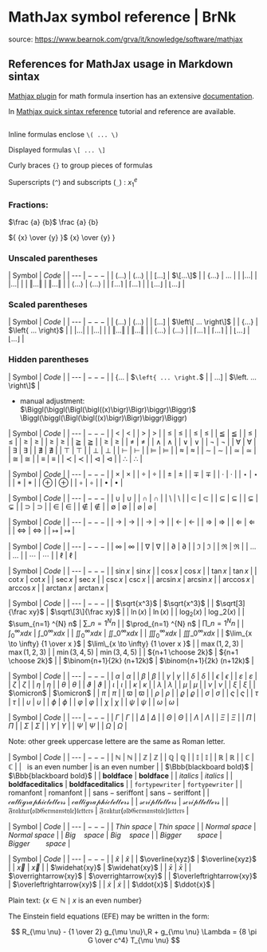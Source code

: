 # MathJax symbol reference | BrNk

source: https://www.bearnok.com/grva/it/knowledge/software/mathjax

## References for MathJax usage in Markdown sintax

[Mathjax
plugin](https://github.com/sommerregen/grav-plugin-mathjax/blob/master/README.md)
for math formula insertion has an extensive
[documentation](http://docs.mathjax.org/en/latest/).

In [Mathjax quick sintax
reference](https://math.meta.stackexchange.com/questions/5020/mathjax-basic-tutorial-and-quick-reference)
tutorial and reference are available.

## 

Inline formulas enclose `\( ... \)`

Displayed formulas `\[ ... \]`

Curly braces `{}` to group pieces of formulas

Superscripts (`^`) and subscripts (`_`) : $`{x_1}^e`$

### Fractions:

$\frac {a} {b}$ \frac {a} {b}

${ {x} \over {y} }$ {x} \over {y} }

### Unscaled parentheses

| Symbol                | $`Code`$                  |
| ---                   | $`---`$                   |
| $(...)$               | $`(...)`$                 |
| $[...]$               | $`\[...\]`$               |
| $\{ ... \}$           | $`{ ... }`$               |
| $\vert ... \vert$     | $`\vert ... \vert`$     |
| $\Vert ... \Vert$     | $`\Vert ... \Vert`$     |
| $\langle ... \rangle$ | $`\langle ... \rangle`$ |
| $\lceil ... \rceil$   | $`\lceil ... \rceil`$   |
| $\lfloor ... \rfloor$ | $`\lfloor ... \rfloor`$ |

### Scaled parentheses

| Symbol | $`Code`$ |
| --- | $`---`$ |
| $\left( ... \right)$ | $`\left( ... \right)`$ |
| $\left[ ... \right]$ | $`\left\[ ... \right\]`$ |
| $\left\{ ... \right\}$ | $`\left{ ... \right}`$ |
| $\left\vert ... \right\vert$ | $`\left\vert ... \right\vert`$ |
| $\left\Vert ... \right\Vert$ | $`\left\Vert ... \right\Vert`$ |
| $\left\langle ... \right\rangle$ | $`\left\langle ... \right\rangle`$ |
| $\left\lceil ... \right\rceil$ | $`\left\lceil ... \right\rceil`$ |
| $\left\lfloor ... \right\rfloor$ | $`\left\lfloor ... \right\rfloor`$ |

### Hidden parentheses

| Symbol | $`Code`$ |
| --- | $`---`$ |
| $\left\{ ... \right.$ | $`\left{ ... \right.`$ |
| $\left. ... \right]$ | $`\left. ... \right\]`$ |

-   manual adjustment: $\Biggl(\biggl(\Bigl(\bigl((x)\bigr)\Bigr)\biggr)\Biggr)$ \Biggl(\biggl(\Bigl(\bigl((x)\bigr)\Bigr)\biggr)\Biggr)

| Symbol | $`Code`$ |
| --- | $`---`$ |
| $\lt$ | $`\lt`$ |
| $\gt$ | $`\gt`$ |
| $\le$ | $`\le`$ |
| $\leq$ | $`\leq`$ |
| $\leqq$ | $`\leqq`$ |
| $\leqslant$ | $`\leqslant`$ |
| $\ge$ | $`\ge`$ |
| $\geq$ | $`\geq`$ |
| $\geqq$ | $`\geqq`$ |
| $\geqslant$ | $`\geqslant`$ |
| $\neq$ | $`\neq`$ |
| $\land$ | $`\land`$ |
| $\lor$ | $`\lor`$ |
| $\lnot$ | $`\lnot`$ |
| $\forall$ | $`\forall`$ |
| $\exists$ | $`\exists`$ |
| $\nexists$ | $`\nexists`$ |
| $\top$ | $`\top`$ |
| $\bot$ | $`\bot`$ |
| $\vdash$ | $`\vdash`$ |
| $\vDash$ | $`\vDash`$ |
| $\approx$ | $`\approx`$ |
| $\sim$ | $`\sim`$ |
| $\simeq$ | $`\simeq`$ |
| $\cong$ | $`\cong`$ |
| $\equiv$ | $`\equiv`$ |
| $\prec$ | $`\prec`$ |
| $\lhd$ | $`\lhd`$ |
| $\therefore$ | $`\therefore`$ |

| Symbol | $`Code`$ |
| --- | $`---`$ |
| $\times$ | $`\times`$ |
| $\div$ | $`\div`$ |
| $\pm$ | $`\pm`$ |
| $\mp$ | $`\mp`$ |
| $\cdot$ | $`\cdot`$ |
| $\star$ | $`\star`$ |
| $\ast$ | $`\ast`$ |
| $\oplus$ | $`\oplus`$ |
| $\circ$ | $`\circ`$ |
| $\bullet$ | $`\bullet`$ |

| Symbol | $`Code`$ |
| --- | $`---`$ |
| $\cup$ | $`\cup`$ |
| $\cap$ | $`\cap`$ |
| $\setminus$ | $`\setminus`$ |
| $\subset$ | $`\subset`$ |
| $\subseteq$ | $`\subseteq`$ |
| $\subsetneq$ | $`\subsetneq`$ |
| $\supset$ | $`\supset`$ |
| $\in$ | $`\in`$ |
| $\notin$ | $`\notin`$ |
| $\emptyset$ | $`\emptyset`$ |
| $\varnothing$ | $`\varnothing`$ |

| Symbol | $`Code`$ |
| --- | $`---`$ |
| $\to$ | $`\to`$ |
| $\rightarrow$ | $`\rightarrow`$ |
| $\leftarrow$ | $`\leftarrow`$ |
| $\Rightarrow$ | $`\Rightarrow`$ |
| $\Leftarrow$ | $`\Leftarrow`$ |
| $\Leftrightarrow$ | $`\Leftrightarrow`$ |
| $\mapsto$ | $`\mapsto`$ |

| Symbol | $`Code`$ |
| --- | $`---`$ |
| $\infty$ | $`\infty`$ |
| $\nabla$ | $`\nabla`$ |
| $\partial$ | $`\partial`$ |
| $\Im$ | $`\Im`$ |
| $\Re$ | $`\Re`$ |
| $\ldots$ | $`\ldots`$ |
| $\cdots$ | $`\cdots`$ |
| $\ell$ | $`\ell`$ |

| Symbol | $`Code`$ |
| --- | $`---`$ |
| $\sin x$ | $`\sin x`$ |
| $\cos x$ | $`\cos x`$ |
| $\tan x$ | $`\tan x`$ |
| $\cot x$ | $`\cot x`$ |
| $\sec x$ | $`\sec x`$ |
| $\csc x$ | $`\csc x`$ |
| $\arcsin x$ | $`\arcsin x`$ |
| $\arccos x$ | $`\arccos x`$ |
| $\arctan x$ | $`\arctan x`$ |

| Symbol | $`Code`$ |
| --- | $`---`$ |
| $\sqrt{x^3}$ | $`\sqrt{x^3}`$ |
| $\sqrt[3]{\frac xy}$ | $`\sqrt\[3\]{\frac xy}`$ |
| $\ln(x)$ | $`\ln(x)`$ |
| $\log_{2}(x)$ | $`\log\_{2}(x)`$ |
| $\sum_{n=1} ^{N} n$ | $`\sum\_{n=1} ^{N} n`$ |
| $\prod_{n=1} ^{N} n$ | $`\prod\_{n=1} ^{N} n`$ |
| $\int_{0} ^{\infty} x dx$ | $`\int\_{0} ^{\infty} x dx`$ |
| $\iint_{0} ^{\infty} x dx$ | $`\iint\_{0} ^{\infty} x dx`$ |
| $\iiint_{0} ^{\infty} x dx$ | $`\iiint\_{0} ^{\infty} x dx`$ |
| $\lim_{x \to \infty} {1 \over x }$ | $`\lim\_{x \to \infty} {1 \over x }`$ |
| $\max(1,2,3)$ | $`\max(1,2,3)`$ |
| $\min(3,4,5)$ | $`\min(3,4,5)`$ |
| ${n+1 \choose 2k}$ | $`{n+1 \choose 2k}`$ |
| $\binom{n+1}{2k} (n+12k)$ | $`\binom{n+1}{2k} (n+12k)`$ |

| Symbol | $`Code`$ |
| --- | $`---`$ |
| $\alpha$ | $`\alpha`$ |
| $\beta$ | $`\beta`$ |
| $\gamma$ | $`\gamma`$ |
| $\delta$ | $`\delta`$ |
| $\epsilon$ | $`\epsilon`$ |
| $\varepsilon$ | $`\varepsilon`$ |
| $\zeta$ | $`\zeta`$ |
| $\eta$ | $`\eta`$ |
| $\theta$ | $`\theta`$ |
| $\vartheta$ | $`\vartheta`$ |
| $\iota$ | $`\iota`$ |
| $\kappa$ | $`\kappa`$ |
| $\lambda$ | $`\lambda`$ |
| $\mu$ | $`\mu`$ |
| $\nu$ | $`\nu`$ |
| $\xi$ | $`\xi`$ |
| $\omicron$ | $`\omicron`$ |
| $\pi$ | $`\pi`$ |
| $\varpi$ | $`\varpi`$ |
| $\rho$ | $`\rho`$ |
| $\varrho$ | $`\varrho`$ |
| $\sigma$ | $`\sigma`$ |
| $\varsigma$ | $`\varsigma`$ |
| $\tau$ | $`\tau`$ |
| $\upsilon$ | $`\upsilon`$ |
| $\phi$ | $`\phi`$ |
| $\varphi$ | $`\varphi`$ |
| $\chi$ | $`\chi`$ |
| $\psi$ | $`\psi`$ |
| $\omega$ | $`\omega`$ |

| Symbol | $`Code`$ |
| --- | $`---`$ |
| $\Gamma$ | $`\Gamma`$ |
| $\Delta$ | $`\Delta`$ |
| $\Theta$ | $`\Theta`$ |
| $\Lambda$ | $`\Lambda`$ |
| $\Xi$ | $`\Xi`$ |
| $\Pi$ | $`\Pi`$ |
| $\Sigma$ | $`\Sigma`$ |
| $\Upsilon$ | $`\Upsilon`$ |
| $\Psi$ | $`\Psi`$ |
| $\Omega$ | $`\Omega`$ |

Note: other greek uppercase lettere are the same as Roman letter.

| Symbol | $`Code`$ |
| --- | $`---`$ |
| $\mathbb{N}$ | $`\mathbb{N}`$ |
| $\mathbb{Z}$ | $`\mathbb{Z}`$ |
| $\mathbb{Q}$ | $`\mathbb{Q}`$ |
| $\mathbb{I}$ | $`\mathbb{I}`$ |
| $\mathbb{R}$ | $`\mathbb{R}`$ |
| $\mathbb{C}$ | $`\mathbb{C}`$ |
|  $\text{ is an even number}$ | $`\text{ is an even number}`$ |
| $\Bbb{blackboard bold}$ | $`\Bbb{blackboard bold}`$ |
| $\mathbf{boldface}$ | $`\mathbf{boldface}`$ |
| $\mathit{italics}$ | $`\mathit{italics}`$ |
| $\pmb{boldfaced italics}$ | $`\pmb{boldfaced italics}`$ |
| $\mathtt{ for typewriter}$ | $`\mathtt{ for typewriter}`$ |
| $\mathrm{roman font}$ | $`\mathrm{roman font}`$ |
| $\mathsf{sans-serif font}$ | $`\mathsf{sans-serif font}`$ |
| $\mathcal{calligraphic letters}$ | $`\mathcal{calligraphic letters}`$ |
| $\mathscr{script letters}$ | $`\mathscr{script letters}`$ |
| $\mathfrak{Fraktur (old German style) letters}$ | $`\mathfrak{Fraktur (old German style) letters}`$ |

| Symbol | $`Code`$ |
| --- | $`---`$ |
| $Thin \ space$ | $`Thin \ space`$ |
| $Normal \; space$ | $`Normal \; space`$ |
| $Big \quad space$ | $`Big \quad space`$ |
| $Bigger \qquad space$ | $`Bigger \qquad space`$ |

| Symbol | $`Code`$ |
| --- | $`---`$ |
| $\hat{x}$ | $`\hat{x}`$ |
| $\overline{xyz}$ | $`\overline{xyz}`$ |
| $\vec{x}$ | $`\vec{x}`$ |
| $\widehat{xy}$ | $`\widehat{xy}`$ |
| $\bar{x}$ | $`\bar{x}`$ |
| $\overrightarrow{xy}$ | $`\overrightarrow{xy}`$ |
| $\overleftrightarrow{xy}$ | $`\overleftrightarrow{xy}`$ |
| $\dot{x}$ | $`\dot{x}`$ |
| $\ddot{x}$ | $`\ddot{x}`$ |

Plain text: $\left\{ x \in \mathbb{N} \mid x \text{ is an even number} \right\}$

The Einstein field equations (EFE) may be written in the form:

$$
R_{\mu \nu} - {1 \over 2} g_{\mu \nu}\,R + g_{\mu \nu} \Lambda = {8 \pi G \over c^4} T_{\mu \nu}
$$

<script id="MathJax-script" async src="https://cdn.jsdelivr.net/npm/mathjax@3/es5/tex-mml-chtml.js"></script>
<script src="https://polyfill.io/v3/polyfill.min.js?features=es6"></script>
